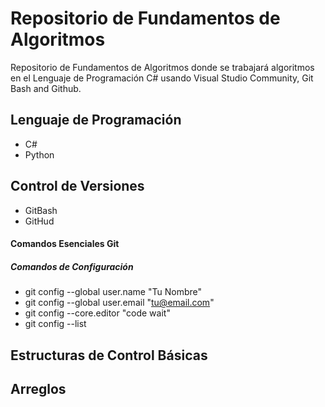 # Repositorio de Fundamentos de Algoritmos
Repositorio de Fundamentos de Algoritmos donde se trabajará algoritmos en el Lenguaje de Programación C# usando Visual Studio Community, Git Bash and Github.
## Lenguaje de Programación

- C#
- Python

## Control de Versiones

- GitBash
- GitHud

#### Comandos Esenciales Git
##### Comandos de Configuración

- git config --global user.name "Tu Nombre"
- git config --global user.email "tu@email.com"
- git config --core.editor "code wait"
- git config --list

## Estructuras de Control Básicas
## Arreglos